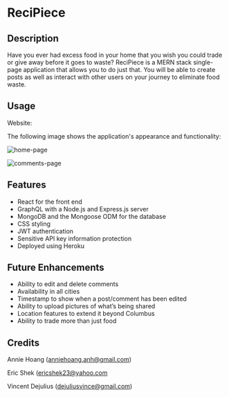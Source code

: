 # ReciPiece

## Description

Have you ever had excess food in your home that you wish you could trade or give away before it goes to waste? ReciPiece is a MERN stack single-page application that allows you to do just that. You will be able to create posts as well as interact with other users on your journey to eliminate food waste.

## Usage

Website: 

The following image shows the application's appearance and functionality:

   ![home-page](./Screenshot_homepage.png)

   ![comments-page](./Screenshot_review_page.png)

## Features

* React for the front end
* GraphQL with a Node.js and Express.js server
* MongoDB and the Mongoose ODM for the database
* CSS styling
* JWT authentication
* Sensitive API key information protection
* Deployed using Heroku

## Future Enhancements

* Ability to edit and delete comments
* Availability in all cities
* Timestamp to show when a post/comment has been edited 
* Ability to upload pictures of what’s being shared
* Location features to extend it beyond Columbus
* Ability to trade more than just food


## Credits

Annie Hoang (anniehoang.anh@gmail.com)

Eric Shek (ericshek23@yahoo.com

Vincent Dejulius (dejuliusvince@gmail.com)
